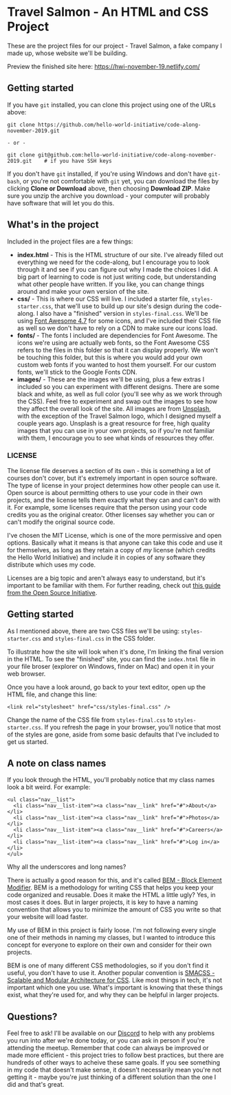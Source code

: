 # Travel Salmon - An HTML and CSS Project

These are the project files for our project - Travel Salmon, a fake company I made up, whose website we'll be building.

Preview the finished site here: https://hwi-november-19.netlify.com/

## Getting started

If you have `git` installed, you can clone this project using one of the URLs above:

```
git clone https://github.com/hello-world-initiative/code-along-november-2019.git

- or -

git clone git@github.com:hello-world-initiative/code-along-november-2019.git    # if you have SSH keys
```

If you don't have `git` installed, if you're using Windows and don't have `git-bash`, or you're not comfortable with `git` yet, you can download the files by clicking **Clone or Download** above, then choosing **Download ZIP**. Make sure you unzip the archive you download - your computer will probably have software that will let you do this.

## What's in the project

Included in the project files are a few things:

- **index.html** - This is the HTML structure of our site. I've already filled out everything we need for the code-along, but I encourage you to look through it and see if you can figure out why I made the choices I did. A big part of learning to code is not just writing code, but understanding what other people have written. If you like, you can change things around and make your own version of the site.
- **css/** - This is where our CSS will live. I included a starter file, `styles-starter.css`, that we'll use to build up our site's design during the code-along. I also have a "finished" version in `styles-final.css`. We'll be using [Font Awesome 4.7](https://fontawesome.com/v4.7.0/) for some icons, and I've included their CSS file as well so we don't have to rely on a CDN to make sure our icons load.
- **fonts/** - The fonts I included are dependencies for Font Awesome. The icons we're using are actually web fonts, so the Font Awesome CSS refers to the files in this folder so that it can display properly. We won't be touching this folder, but this is where you would add your own custom web fonts if you wanted to host them yourself. For our custom fonts, we'll stick to the Google Fonts CDN.
- **images/** - These are the images we'll be using, plus a few extras I included so you can experiment with different designs. There are some black and white, as well as full color (you'll see why as we work through the CSS). Feel free to experiment and swap out the images to see how they affect the overall look of the site. All images are from [Unsplash](https://unsplash.com/), with the exception of the Travel Salmon logo, which I designed myself a couple years ago. Unsplash is a great resource for free, high quality images that you can use in your own projects, so if you're not familiar with them, I encourage you to see what kinds of resources they offer.

### LICENSE

The license file deserves a section of its own - this is something a lot of courses don't cover, but it's extremely important in open source software. The type of license in your project determines how other people can use it. Open source is about permitting others to use your code in their own projects, and the license tells them exactly what they can and can't do with it. For example, some licenses require that the person using your code credits you as the original creator. Other licenses say whether you can or can't modify the original source code.

I've chosen the MIT License, which is one of the more permissive and open options. Basically what it means is that anyone can take this code and use it for themselves, as long as they retain a copy of _my_ license (which credits the Hello World Initiative) and include it in copies of any software they distribute which uses my code.

Licenses are a big topic and aren't always easy to understand, but it's important to be familiar with them. For further reading, check out [this guide from the Open Source Initiative](https://opensource.org/licenses).

## Getting started

As I mentioned above, there are two CSS files we'll be using: `styles-starter.css` and `styles-final.css` in the CSS folder.

To illustrate how the site will look when it's done, I'm linking the final version in the HTML. To see the "finished" site, you can find the `index.html` file in your file broser (explorer on Windows, finder on Mac) and open it in your web browser.

Once you have a look around, go back to your text editor, open up the HTML file, and change this line:

```
<link rel="stylesheet" href="css/styles-final.css" />
```

Change the name of the CSS file from `styles-final.css` to `styles-starter.css`. If you refresh the page in your browser, you'll notice that most of the styles are gone, aside from some basic defaults that I've included to get us started.

## A note on class names

If you look through the HTML, you'll probably notice that my class names look a bit weird. For example:

```
<ul class="nav__list">
  <li class="nav__list-item"><a class="nav__link" href="#">About</a></li>
  <li class="nav__list-item"><a class="nav__link" href="#">Photos</a></li>
  <li class="nav__list-item"><a class="nav__link" href="#">Careers</a></li>
  <li class="nav__list-item"><a class="nav__link" href="#">Log in</a></li>
</ul>
```

Why all the underscores and long names?

There is actually a good reason for this, and it's called [BEM - Block Element Modifier](http://getbem.com/). BEM is a methodology for writing CSS that helps you keep your code organized and reusable. Does it make the HTML a little ugly? Yes, in most cases it does. But in larger projects, it is key to have a naming convention that allows you to minimize the amount of CSS you write so that your website will load faster.

My use of BEM in this project is fairly loose. I'm not following every single one of their methods in naming my classes, but I wanted to introduce this concept for everyone to explore on their own and consider for their own projects.

BEM is one of many different CSS methodologies, so if you don't find it useful, you don't have to use it. Another popular convention is [SMACSS - Scalable and Modular Architecture for CSS](http://smacss.com/). Like most things in tech, it's not important which one you use. What's important is knowing that these things exist, what they're used for, and why they can be helpful in larger projects.

## Questions?

Feel free to ask! I'll be available on our [Discord](https://discord.gg/CEGxS5k) to help with any problems you run into after we're done today, or you can ask in person if you're attending the meetup. Remember that code can always be improved or made more efficient - this project tries to follow best practices, but there are hundreds of other ways to acheive these same goals. If you see something in my code that doesn't make sense, it doesn't necessarily mean you're not getting it - maybe you're just thinking of a different solution than the one I did and that's great.
